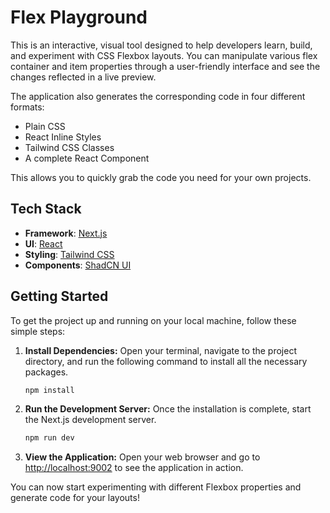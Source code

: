 # Flex Playground

This is an interactive, visual tool designed to help developers learn, build, and experiment with CSS Flexbox layouts. You can manipulate various flex container and item properties through a user-friendly interface and see the changes reflected in a live preview.

The application also generates the corresponding code in four different formats:
- Plain CSS
- React Inline Styles
- Tailwind CSS Classes
- A complete React Component

This allows you to quickly grab the code you need for your own projects.

## Tech Stack

- **Framework**: [Next.js](https://nextjs.org/)
- **UI**: [React](https://react.dev/)
- **Styling**: [Tailwind CSS](https://tailwindcss.com/)
- **Components**: [ShadCN UI](https://ui.shadcn.com/)

## Getting Started

To get the project up and running on your local machine, follow these simple steps:

1.  **Install Dependencies:**
    Open your terminal, navigate to the project directory, and run the following command to install all the necessary packages.

    ```bash
    npm install
    ```

2.  **Run the Development Server:**
    Once the installation is complete, start the Next.js development server.

    ```bash
    npm run dev
    ```

3.  **View the Application:**
    Open your web browser and go to [http://localhost:9002](http://localhost:9002) to see the application in action.

You can now start experimenting with different Flexbox properties and generate code for your layouts!